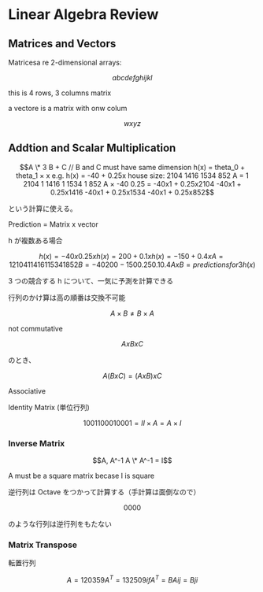 # Linear Algebra Review

## Matrices and Vectors

Matricesa re 2-dimensional arrays:

```math
a b c
d e f
g h i
j k l
```

this is 4 rows, 3 columns matrix

a vectore is a matrix with onw colum

```math
w
x
y
z
```

## Addtion and Scalar Multiplication

```math
A \* 3
B + C // B and C must have same dimension

h(x) = theta_0 + theta_1 × x

e.g. h(x) = -40 + 0.25x

house size:

2104
1416
1534
852

A =
1 2104
1 1416
1 1534
1 852

A × -40
0.25

=
-40x1 + 0.25x2104
-40x1 + 0.25x1416
-40x1 + 0.25x1534
-40x1 + 0.25x852
```

という計算に使える。

Prediction = Matrix x vector

h が複数ある場合

```math
h(x) = -40 x 0.25x
h(x) = 200 + 0.1x
h(x) = -150 + 0.4x

A =
1 2104
1 1416
1 1534
1 852

B =
-40 200 -150
0.25 0.1 0.4

A x B = predictions for 3 h(x)
```

3 つの競合する h について、一気に予測を計算できる

行列のかけ算は高の順番は交換不可能

```math
A × B ≠ B × A
```

not commutative

```math
A x B x C
```

のとき、

```math
A ( B x C) = (A x B) x C
```

Associative

Identity Matrix (単位行列)

```math
1 0
0 1

1 0 0
0 1 0
0 0 1

= I

I × A = A × I
```

### Inverse Matrix

```math
A, A^-1

A \* A^-1 = I
```

A must be a square matrix becase I is square

逆行列は Octave をつかって計算する（手計算は面倒なので）

```math
0 0
0 0
```

のような行列は逆行列をもたない

### Matrix Transpose

転置行列

```math
A =
1 2 0
3 5 9

A^T =
1 3
2 5
0 9

if A^T = B
Aij = Bji
```
